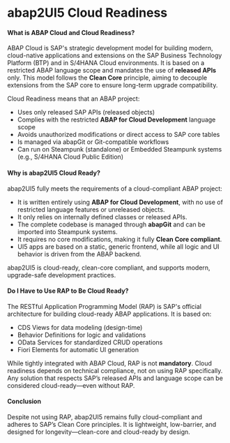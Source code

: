 # abap2UI5 Cloud Readiness

#### What is ABAP Cloud and Cloud Readiness?

ABAP Cloud is SAP's strategic development model for building modern, cloud-native applications and extensions on the SAP Business Technology Platform (BTP) and in S/4HANA Cloud environments. It is based on a restricted ABAP language scope and mandates the use of **released APIs** only. This model follows the **Clean Core** principle, aiming to decouple extensions from the SAP core to ensure long-term upgrade compatibility.

Cloud Readiness means that an ABAP project:

- Uses only released SAP APIs (released objects)  
- Complies with the restricted **ABAP for Cloud Development** language scope  
- Avoids unauthorized modifications or direct access to SAP core tables  
- Is managed via abapGit or Git-compatible workflows  
- Can run on Steampunk (standalone) or Embedded Steampunk systems (e.g., S/4HANA Cloud Public Edition)

#### Why is abap2UI5 Cloud Ready?

abap2UI5 fully meets the requirements of a cloud-compliant ABAP project:

- It is written entirely using **ABAP for Cloud Development**, with no use of restricted language features or unreleased objects.  
- It only relies on internally defined classes or released APIs.  
- The complete codebase is managed through **abapGit** and can be imported into Steampunk systems.  
- It requires no core modifications, making it fully **Clean Core compliant**.  
- UI5 apps are based on a static, generic frontend, while all logic and UI behavior is driven from the ABAP backend.

abap2UI5 is cloud-ready, clean-core compliant, and supports modern, upgrade-safe development practices.

#### Do I Have to Use RAP to Be Cloud Ready?

The RESTful Application Programming Model (RAP) is SAP's official architecture for building cloud-ready ABAP applications. It is based on:

- CDS Views for data modeling (design-time)
- Behavior Definitions for logic and validations
- OData Services for standardized CRUD operations
- Fiori Elements for automatic UI generation

While tightly integrated with ABAP Cloud, RAP is not **mandatory**. Cloud readiness depends on technical compliance, not on using RAP specifically. Any solution that respects SAP’s released APIs and language scope can be considered cloud-ready—even without RAP.

#### Conclusion

Despite not using RAP, abap2UI5 remains fully cloud-compliant and adheres to SAP’s Clean Core principles. It is lightweight, low-barrier, and designed for longevity—clean-core and cloud-ready by design.
